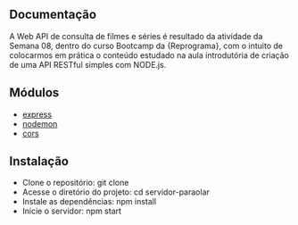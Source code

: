 ## Documentação
A Web API de consulta de filmes e séries é resultado da atividade da Semana 08, dentro do curso Bootcamp da {Reprograma}, com o intuito de colocarmos em prática o conteúdo estudado na aula introdutória de criação de uma API RESTful simples com NODE.js.

## Módulos
- [express](https://www.npmjs.com/package/express)
- [nodemon](https://www.npmjs.com/package/nodemon)
- [cors](https://www.npmjs.com/package/cors)

## Instalação
- Clone o repositório: git clone 
- Acesse o diretório do projeto: cd servidor-paraolar
- Instale as dependências: npm install
- Inicie o servidor: npm start